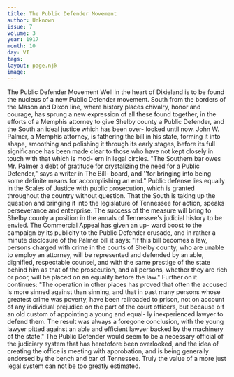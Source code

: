 ```yaml
---
title: The Public Defender Movement
author: Unknown
issue: 7
volume: 3
year: 1917
month: 10
day: VI
tags:
layout: page.njk
image:
---
```

The Public Defender Movement   Well in the heart of Dixieland is to be found the nucleus of a new Public Defender movement. South from the borders of the Mason and Dixon line, where history places chivalry, honor and courage, has sprung a new expression of all these found together, in the efforts of a Memphis attorney to give Shelby county a Public Defender, and the South an ideal justice which has been over-   looked until now.   John W. Palmer, a Memphis attorney, is fathering the bill in his state, forming it into shape, smoothing and polishing it through its early stages, before its full significance has been made clear to those who have not kept closely in touch with that which is mod- ern in legal circles.   "The Southern bar owes Mr. Palmer a debt of gratitude for crystalizing the need for a Public Defender," says a writer in The Bill- board, and ''for bringing into being some definite means for accomplishing an end." Public defense lies equally in the Scales of Justice with public prosecution, which is granted throughout the country without question. That the South is taking up the question and bringing it into the legislature of Tennessee for action, speaks perseverance and enterprise. The success of the measure will bring to Shelby county a position in the annals of Tennessee's judicial history to be envied.   The Commercial Appeal has given an up- ward boost to the campaign by its publicity to the Public Defender crusade, and in rather a minute disclosure of the Palmer bill it says: "If this bill becomes a law, persons charged with crime in the courts of Shelby county, who are unable to employ an attorney, will be represented and defended by an able, dignified, respectable counsel, and with the same prestige of the state behind him as that of the prosecution, and all persons, whether they are rich or poor, will be placed on an equality before the law."   Further on it continues: "The operation in other places has proved that often the accused is more sinned against than sinning, and that in  past many persons whose greatest crime was poverty, have been railroaded to prison, not on account of any individual prejudice on the part of the court officers, but because o:f an old custom of appointing a young and equal- ly inexperienced lawyer to defend them. The result was always a foregone conclusion,   with the young lawyer pitted against an able and efficient lawyer backed by the machinery of the state."   The Public Defender would seem  to be a necessary official of the judiciary system that has heretofore been overlooked, and the idea of creating the office is meeting with approbation, and is being generally endorsed by the bench and bar of Tennessee. Truly the value of a more just legal system can not be too greatly estimated.   


